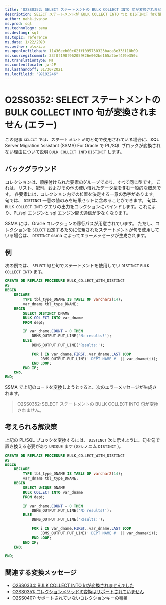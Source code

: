 ```yaml
---
title: 'O2SS0352: SELECT ステートメントの BULK COLLECT INTO 句が変換されません (エラー)'
description: SELECT ステートメントが BULK COLLECT INTO 句と DISTINCT 句で使用されている場合に、Oracle 用の SQL Server Migration Assistant (SSMA) が PL/SQL ブロックを変換しない理由について説明します。
author: nahk-ivanov
ms.prod: sql
ms.technology: ssma
ms.devlang: sql
ms.topic: reference
ms.date: 1/22/2020
ms.author: alexiva
ms.openlocfilehash: 11436eeb00c62ff1095730323baca3e336118b09
ms.sourcegitcommit: 33f0f190f962059826e002be165a2bef4f9e350c
ms.translationtype: MT
ms.contentlocale: ja-JP
ms.lasthandoff: 01/30/2021
ms.locfileid: "99192246"
---
```

# <a name="o2ss0352-bulk-collect-into-clause-in-select-statement-not-converted-error"></a>O2SS0352: SELECT ステートメントの BULK COLLECT INTO 句が変換されません (エラー)

この記事 `SELECT` では、ステートメントが句と句で使用されている場合に、SQL Server Migration Assistant (SSMA) For Oracle で PL/SQL ブロックが変換されない理由について説明 `BULK COLLECT INTO` `DISTINCT` します。

## <a name="background"></a>バックグラウンド

コレクションは、順序付けられた要素のグループであり、すべて同じ型です。 これは、リスト、配列、およびその他の使い慣れたデータ型を含む一般的な概念です。 各要素には、コレクション内での位置を決定する一意の添字があります。 句では、 `DISTINCT` 一意の値のみを結果セットに含めることができます。 句は、 `BULK COLLECT INTO` クエリの出力をコレクションにバインドします。これにより、PL/sql エンジンと sql エンジン間の通信が少なくなります。

SSMA には、Oracle コレクションの移行パスが用意されています。 ただし、コレクションを `SELECT` 設定するために使用されたステートメントが句を使用している場合は、 `DISTINCT` ssma によってエラーメッセージが生成されます。

## <a name="example"></a>例

次の例では、 `SELECT` 句と句でステートメントを使用してい `DISTINCT` `BULK COLLECT INTO` ます。

```sql
CREATE OR REPLACE PROCEDURE BULK_COLLECT_WITH_DISTINCT
AS
BEGIN
    DECLARE
        TYPE tbl_type_DNAME IS TABLE OF varchar2(14);
        var_dname tbl_type_DNAME;
    BEGIN
        SELECT DISTINCT DNAME
        BULK COLLECT INTO var_dname
        FROM dept;

        IF var_dname.COUNT = 0 THEN
            DBMS_OUTPUT.PUT_LINE('No results!');
        ELSE
            DBMS_OUTPUT.PUT_LINE('Results:');

            FOR i IN var_dname.FIRST..var_dname.LAST LOOP
                DBMS_OUTPUT.PUT_LINE(' DEPT NAME #' || var_dname(i));
            END LOOP;
        END IF;
    END;
END;
```

SSMA で上記のコードを変換しようとすると、次のエラーメッセージが生成されます。

> O2SS0352: SELECT ステートメントの BULK COLLECT INTO 句が変換されません。

## <a name="possible-remedies"></a>考えられる解決策

上記の PL/SQL ブロックを変換するには、 `DISTINCT` 次に示すように、句を句で置き換える必要があり `UNIQUE` ます (のシノニム `DISTINCT` )。

```sql
CREATE OR REPLACE PROCEDURE BULK_COLLECT_WITH_DISTINCT
AS
BEGIN
    DECLARE
        TYPE tbl_type_DNAME IS TABLE OF varchar2(14);
        var_dname tbl_type_DNAME;
    BEGIN
        SELECT UNIQUE DNAME
        BULK COLLECT INTO var_dname
        FROM dept;

        IF var_dname.COUNT = 0 THEN
            DBMS_OUTPUT.PUT_LINE('No results!');
        ELSE
            DBMS_OUTPUT.PUT_LINE('Results:');

            FOR i IN var_dname.FIRST..var_dname.LAST LOOP
                DBMS_OUTPUT.PUT_LINE(' DEPT NAME #' || var_dname(i));
            END LOOP;
        END IF;
    END;

END;
```

## <a name="related-conversion-messages"></a>関連する変換メッセージ

* [O2SS0334: BULK COLLECT INTO 句が変換されませんでした](o2ss0334.md)
* [O2SS0351: コレクションメソッドの変換はサポートされていません](o2ss0351.md)
* O2SS0407: サポートされていないコレクションキーの種類
